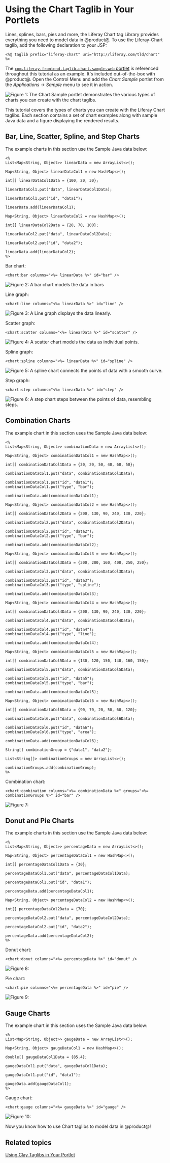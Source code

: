 # Using the Chart Taglib in Your Portlets [](id=using-the-chart-taglib-in-your-portlets)

Lines, splines, bars, pies and more, the Liferay Chart tag Library provides 
everything you need to model data in @product@. To use the Liferay-Chart taglib, 
add the following declaration to your JSP:

    <%@ taglib prefix="liferay-chart" uri="http://liferay.com/tld/chart" %>

The 
[`com.liferay.frontend.taglib.chart.sample.web` portlet](https://github.com/liferay/liferay-portal/tree/master/modules/apps/foundation/frontend-taglib/frontend-taglib-chart-sample-web) 
is referenced throughout this tutorial as an example. It's included 
out-of-the-box with @product@. Open the Control Menu and add the 
*Chart Sample* portlet from the *Applications* &rarr; *Sample* menu to see it in 
action.

![Figure 1: The Chart Sample portlet demonstrates the various types of charts you can create with the chart taglbs.](../../images/chart-taglib-sample-portlet.png)

This tutorial covers the types of charts you can create with the Liferay Chart 
taglibs. Each section contains a set of chart examples along with sample Java 
data and a figure displaying the rendered results.

## Bar, Line, Scatter, Spline, and Step Charts [](id=line-scatter-spline-and-step-charts)

The example charts in this section use the Sample Java data below:

    <%
    List<Map<String, Object>> linearData = new ArrayList<>();

    Map<String, Object> linearDataCol1 = new HashMap<>();

    int[] linearDataCol1Data = {100, 20, 30};

    linearDataCol1.put("data", linearDataCol1Data);

    linearDataCol1.put("id", "data1");

    linearData.add(linearDataCol1);

    Map<String, Object> linearDataCol2 = new HashMap<>();

    int[] linearDataCol2Data = {20, 70, 100};

    linearDataCol2.put("data", linearDataCol2Data);

    linearDataCol2.put("id", "data2");

    linearData.add(linearDataCol2);
    %>

Bar chart:

    <chart:bar columns="<%= linearData %>" id="bar" />
    
![Figure 2: A bar chart models the data in bars](../../images/chart-taglib-bar.png)

<!-- Can this be vertical or horizontal? Default appears to be vertical -->

Line graph:

    <chart:line columns="<%= linearData %>" id="line" />

![Figure 3: A Line graph displays the data linearly.](../../images/chart-taglib-line.png)

Scatter graph:

    <chart:scatter columns="<%= linearData %>" id="scatter" />

![Figure 4: A scatter chart models the data as individual points.](../../images/chart-taglib-scatter.png)

Spline graph:

    <chart:spline columns="<%= linearData %>" id="spline" />

![Figure 5: A spline chart connects the points of data with a smooth curve.](../../images/chart-taglib-spline.png)

Step  graph:

    <chart:step columns="<%= linearData %>" id="step" />
    
![Figure 6: A step chart steps between the points of data, resembling steps.](../../images/chart-taglib-step.png)

## Combination Charts [](id=bar-and-combination-charts)

The example chart in this section uses the Sample Java data below:

    <%
    List<Map<String, Object>> combinationData = new ArrayList<>();

    Map<String, Object> combinationDataCol1 = new HashMap<>();

    int[] combinationDataCol1Data = {30, 20, 50, 40, 60, 50};

    combinationDataCol1.put("data", combinationDataCol1Data);

    combinationDataCol1.put("id", "data1");
    combinationDataCol1.put("type", "bar");

    combinationData.add(combinationDataCol1);

    Map<String, Object> combinationDataCol2 = new HashMap<>();

    int[] combinationDataCol2Data = {200, 130, 90, 240, 130, 220};

    combinationDataCol2.put("data", combinationDataCol2Data);

    combinationDataCol2.put("id", "data2");
    combinationDataCol2.put("type", "bar");

    combinationData.add(combinationDataCol2);

    Map<String, Object> combinationDataCol3 = new HashMap<>();

    int[] combinationDataCol3Data = {300, 200, 160, 400, 250, 250};

    combinationDataCol3.put("data", combinationDataCol3Data);

    combinationDataCol3.put("id", "data3");
    combinationDataCol3.put("type", "spline");

    combinationData.add(combinationDataCol3);

    Map<String, Object> combinationDataCol4 = new HashMap<>();

    int[] combinationDataCol4Data = {200, 130, 90, 240, 130, 220};

    combinationDataCol4.put("data", combinationDataCol4Data);

    combinationDataCol4.put("id", "data4");
    combinationDataCol4.put("type", "line");

    combinationData.add(combinationDataCol4);

    Map<String, Object> combinationDataCol5 = new HashMap<>();

    int[] combinationDataCol5Data = {130, 120, 150, 140, 160, 150};

    combinationDataCol5.put("data", combinationDataCol5Data);

    combinationDataCol5.put("id", "data5");
    combinationDataCol5.put("type", "bar");

    combinationData.add(combinationDataCol5);

    Map<String, Object> combinationDataCol6 = new HashMap<>();

    int[] combinationDataCol6Data = {90, 70, 20, 50, 60, 120};

    combinationDataCol6.put("data", combinationDataCol6Data);

    combinationDataCol6.put("id", "data6");
    combinationDataCol6.put("type", "area");

    combinationData.add(combinationDataCol6);

    String[] combinationGroup = {"data1", "data2"};

    List<String[]> combinationGroups = new ArrayList<>();

    combinationGroups.add(combinationGroup);
    %>

Combination chart:

    <chart:combination columns="<%= combinationData %>" groups="<%= combinationGroups %>" id="bar" />
    
![Figure 7:](../../images/chart-taglib-combination.png)

## Donut and Pie Charts [](id=donut-and-pie-charts)

The example charts in this section use the Sample Java data below:

    <%
    List<Map<String, Object>> percentageData = new ArrayList<>();

    Map<String, Object> percentageDataCol1 = new HashMap<>();

    int[] percentageDataCol1Data = {30};

    percentageDataCol1.put("data", percentageDataCol1Data);

    percentageDataCol1.put("id", "data1");

    percentageData.add(percentageDataCol1);

    Map<String, Object> percentageDataCol2 = new HashMap<>();

    int[] percentageDataCol2Data = {70};

    percentageDataCol2.put("data", percentageDataCol2Data);

    percentageDataCol2.put("id", "data2");

    percentageData.add(percentageDataCol2);
    %>

Donut chart:

    <chart:donut columns="<%= percentageData %>" id="donut" />
    
![Figure 8:](../../images/chart-taglib-donut.png)

Pie chart:

    <chart:pie columns="<%= percentageData %>" id="pie" />
    
![Figure 9:](../../images/chart-taglib-pie.png)

## Gauge Charts [](id=gauge-charts)

The example chart in this section uses the Sample Java data below:

    <%
    List<Map<String, Object>> gaugeData = new ArrayList<>();

    Map<String, Object> gaugeDataCol1 = new HashMap<>();

    double[] gaugeDataCol1Data = {85.4};

    gaugeDataCol1.put("data", gaugeDataCol1Data);

    gaugeDataCol1.put("id", "data1");

    gaugeData.add(gaugeDataCol1);
    %>

Gauge chart:

    <chart:gauge columns="<%= gaugeData %>" id="gauge" />
    
![Figure 10:](../../images/chart-taglib-guage.png)

Now you know how to use Chart taglibs to model data in @product@!

## Related topics

[Using Clay Taglibs in Your Portlet]()

